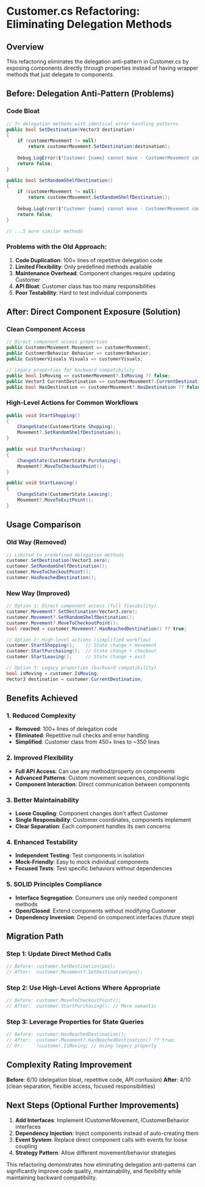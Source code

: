 # Customer.cs Refactoring: Eliminating Delegation Methods

## Overview
This refactoring eliminates the delegation anti-pattern in Customer.cs by exposing components directly through properties instead of having wrapper methods that just delegate to components.

## Before: Delegation Anti-Pattern (Problems)

### Code Bloat
```csharp
// 7+ delegation methods with identical error handling patterns
public bool SetDestination(Vector3 destination)
{
    if (customerMovement != null)
        return customerMovement.SetDestination(destination);
    
    Debug.LogError($"Customer {name} cannot move - CustomerMovement component not found!");
    return false;
}

public bool SetRandomShelfDestination()
{
    if (customerMovement != null)
        return customerMovement.SetRandomShelfDestination();
    
    Debug.LogError($"Customer {name} cannot move - CustomerMovement component not found!");
    return false;
}

// ...5 more similar methods
```

### Problems with the Old Approach:
1. **Code Duplication**: 100+ lines of repetitive delegation code
2. **Limited Flexibility**: Only predefined methods available
3. **Maintenance Overhead**: Component changes require updating Customer
4. **API Bloat**: Customer class has too many responsibilities
5. **Poor Testability**: Hard to test individual components

## After: Direct Component Exposure (Solution)

### Clean Component Access
```csharp
// Direct component access properties
public CustomerMovement Movement => customerMovement;
public CustomerBehavior Behavior => customerBehavior;
public CustomerVisuals Visuals => customerVisuals;

// Legacy properties for backward compatibility
public bool IsMoving => customerMovement?.IsMoving ?? false;
public Vector3 CurrentDestination => customerMovement?.CurrentDestination ?? Vector3.zero;
public bool HasDestination => customerMovement?.HasDestination ?? false;
```

### High-Level Actions for Common Workflows
```csharp
public void StartShopping()
{
    ChangeState(CustomerState.Shopping);
    Movement?.SetRandomShelfDestination();
}

public void StartPurchasing()
{
    ChangeState(CustomerState.Purchasing);
    Movement?.MoveToCheckoutPoint();
}

public void StartLeaving()
{
    ChangeState(CustomerState.Leaving);
    Movement?.MoveToExitPoint();
}
```

## Usage Comparison

### Old Way (Removed)
```csharp
// Limited to predefined delegation methods
customer.SetDestination(Vector3.zero);
customer.SetRandomShelfDestination();
customer.MoveToCheckoutPoint();
customer.HasReachedDestination();
```

### New Way (Improved)
```csharp
// Option 1: Direct component access (full flexibility)
customer.Movement?.SetDestination(Vector3.zero);
customer.Movement?.SetRandomShelfDestination();
customer.Movement?.MoveToCheckoutPoint();
bool reached = customer.Movement?.HasReachedDestination() ?? true;

// Option 2: High-level actions (simplified workflow)
customer.StartShopping();    // State change + movement
customer.StartPurchasing();  // State change + checkout
customer.StartLeaving();     // State change + exit

// Option 3: Legacy properties (backward compatibility)
bool isMoving = customer.IsMoving;
Vector3 destination = customer.CurrentDestination;
```

## Benefits Achieved

### 1. Reduced Complexity
- **Removed**: 100+ lines of delegation code
- **Eliminated**: Repetitive null checks and error handling
- **Simplified**: Customer class from 450+ lines to ~350 lines

### 2. Improved Flexibility
- **Full API Access**: Can use any method/property on components
- **Advanced Patterns**: Custom movement sequences, conditional logic
- **Component Interaction**: Direct communication between components

### 3. Better Maintainability
- **Loose Coupling**: Component changes don't affect Customer
- **Single Responsibility**: Customer coordinates, components implement
- **Clear Separation**: Each component handles its own concerns

### 4. Enhanced Testability
- **Independent Testing**: Test components in isolation
- **Mock-Friendly**: Easy to mock individual components
- **Focused Tests**: Test specific behaviors without dependencies

### 5. SOLID Principles Compliance
- **Interface Segregation**: Consumers use only needed component methods
- **Open/Closed**: Extend components without modifying Customer
- **Dependency Inversion**: Depend on component interfaces (future step)

## Migration Path

### Step 1: Update Direct Method Calls
```csharp
// Before: customer.SetDestination(pos);
// After:  customer.Movement?.SetDestination(pos);
```

### Step 2: Use High-Level Actions Where Appropriate
```csharp
// Before: customer.MoveToCheckoutPoint();
// After:  customer.StartPurchasing(); // More semantic
```

### Step 3: Leverage Properties for State Queries
```csharp
// Before: customer.HasReachedDestination();
// After:  customer.Movement?.HasReachedDestination() ?? true;
// Or:     !customer.IsMoving; // Using legacy property
```

## Complexity Rating Improvement

**Before**: 6/10 (delegation bloat, repetitive code, API confusion)
**After**: 4/10 (clean separation, flexible access, focused responsibilities)

## Next Steps (Optional Further Improvements)

1. **Add Interfaces**: Implement ICustomerMovement, ICustomerBehavior interfaces
2. **Dependency Injection**: Inject components instead of auto-creating them
3. **Event System**: Replace direct component calls with events for loose coupling
4. **Strategy Pattern**: Allow different movement/behavior strategies

This refactoring demonstrates how eliminating delegation anti-patterns can significantly improve code quality, maintainability, and flexibility while maintaining backward compatibility.
